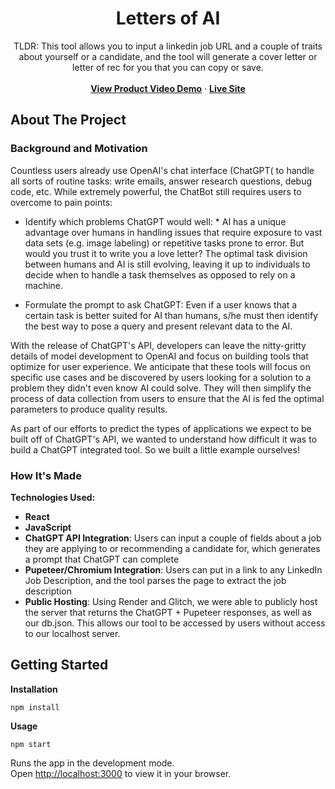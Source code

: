 <div align="center">
  <!-- <a href="https://github.com/github_username/repo_name">
    <img src="images/logo.png" alt="Logo" width="80" height="80">
  </a> -->

<h1 align="center">Letters of AI</h1>

  <p align="center">
   TLDR: This tool allows you to input a linkedin job URL and a couple of traits about yourself or a candidate, and the tool will generate a cover letter or letter of rec for you that you can copy or save.
    <br />
    <br />
    <a href="https://youtube.com"><strong>View Product Video Demo</strong></a>
    ·
    <a href="https://lettersofai.onrender.com/"><strong>Live Site</strong></a>
  </p>
</div>

## About The Project

### Background and Motivation

Countless users already use OpenAI's chat interface (ChatGPT( to handle all sorts of routine tasks: write emails, answer research questions, debug code, etc. While extremely powerful, the ChatBot still requires users to overcome to pain points:

- Identify which problems ChatGPT would well: \* AI has a unique advantage over humans in handling issues that require exposure to vast data sets (e.g. image labeling) or repetitive tasks prone to error. But would you trust it to write you a love letter? The optimal task division between humans and AI is still evolving, leaving it up to individuals to decide when to handle a task themselves as opposed to rely on a machine.

- Formulate the prompt to ask ChatGPT: Even if a user knows that a certain task is better suited for AI than humans, s/he must then identify the best way to pose a query and present relevant data to the AI.

With the release of ChatGPT's API, developers can leave the nitty-gritty details of model development to OpenAI and focus on building tools that optimize for user experience. We anticipate that these tools will focus on specific use cases and be discovered by users looking for a solution to a problem they didn't even know AI could solve. They will then simplify the process of data collection from users to ensure that the AI is fed the optimal parameters to produce quality results.

As part of our efforts to predict the types of applications we expect to be built off of ChatGPT's API, we wanted to understand how difficult it was to build a ChatGPT integrated tool. So we built a little example ourselves!

### How It's Made

**Technologies Used:**

- <strong>React</strong>
- <strong>JavaScript</strong>
- <strong>ChatGPT API Integration</strong>: Users can input a couple of fields about a job they are applying to or recommending a candidate for, which generates a prompt that ChatGPT can complete
- <strong>Pupeteer/Chromium Integration</strong>: Users can put in a link to any LinkedIn Job Description, and the tool parses the page to extract the job description
- <strong>Public Hosting</strong>: Using Render and Glitch, we were able to publicly host the server that returns the ChatGPT + Pupeteer responses, as well as our db.json. This allows our tool to be accessed by users without access to our localhost server.

## Getting Started

**Installation**

```
npm install
```

**Usage**

```
npm start
```

Runs the app in the development mode.\
Open [http://localhost:3000](http://localhost:3000) to view it in your browser.
